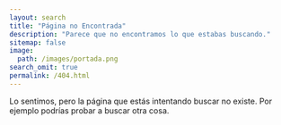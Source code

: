 ```yaml
---
layout: search
title: "Página no Encontrada"
description: "Parece que no encontramos lo que estabas buscando."
sitemap: false
image:
  path: /images/portada.png
search_omit: true
permalink: /404.html
---  
```


Lo sentimos, pero la página que estás intentando buscar no existe. Por ejemplo podrías probar a buscar otra cosa.